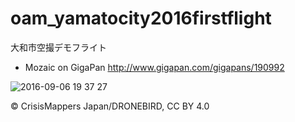 # oam_yamatocity2016firstflight
大和市空撮デモフライト


- Mozaic on GigaPan <http://www.gigapan.com/gigapans/190992>

![2016-09-06 19 37 27](https://cloud.githubusercontent.com/assets/416977/18271601/ead3c48a-746d-11e6-8b3c-f2b00d5e4ed2.png)


© CrisisMappers Japan/DRONEBIRD, CC BY 4.0
